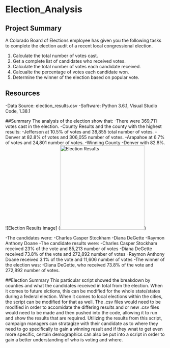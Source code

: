 # Election_Analysis

## Project Summary
A Colorado Board of Elections employee has given you the following tasks to complete the election audit of a recent local congressional election.

1. Calculate the total number of votes cast.
2. Get a complete list of candidates who received votes.
3. Calculate the total number of votes each candidate received.
4. Calcualte the percentage of votes each candidate won.
5. Determine the winner of the election based on popular vote.

## Resources
-Data Source: election_results.csv
-Software: Python 3.6.1, Visual Studio Code, 1.38.1

##Summary
The analysis of the election show that:
-There were 369,711 votes cast in the election.
-County Results and the county with the highest results:
  -Jefferson at 10.5% of votes and 38,855 total number of votes.
  -Denver at 82.8% of votes and 306,055 number of votes.
  -Arapahoe at 6.7% of votes and 24,801 number of votes.
-Winning County
  -Denver with 82.8%.
 ![Election Results image] (<img width="265" alt="Election Results" src="https://user-images.githubusercontent.com/96212747/149677471-553eac3e-8f0d-495e-9b04-901bd6161d4d.png">)

-The candidates were:
  -Charles Casper Stockham
  -Diana DeGette
  -Raymon Anthony Doane
-The candidate results were:
  -Charles Casper Stockham received 23% of the vote and 85,213 number of votes
  -Diana DeGette received 73.8% of the vote and 272,892 number of votes
  -Raymon Anthony Doane received 3.1% of the vote and 11,606 number of votes
-The winner of the election was:
  -Diana DeGette, who received 73.8% of the vote and 272,892 number of votes.
  
 
 ##Election Summary
 This particular script showed the breakdown by counties and what the candidates received in total from the election. When it comes to future elctions, this can be modified for the whole state/states during a federal election. When it comes to local elections within the cities, the script can be modified for that as well. 
 The .csv files would need to be modified in order to accomidate the differing results and or new .csv files would need to be made and then pushed into the code, allowing it to run and show the results that are required.
 Utilizing the results from this script, campaign managers can stratagize with their candidate as to where they need to go specifically to gain a winning result and if they wnat to get even more specific, certain demographics can also be put into a script in order to gain a better understanding of who is voting and where.
